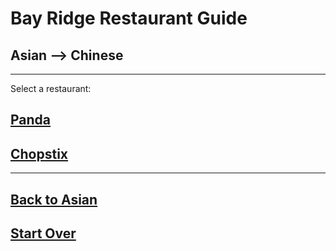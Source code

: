 # Bay Ridge Restaurant Guide
## Asian --> Chinese
---
Select a restaurant:
## [Panda](https://www.pandabrooklyn.com/)
## [Chopstix](https://www.chopstixofnyc.com/) 

---
[Back to Asian](../asian.md)
---
## [Start Over](../home.md)
